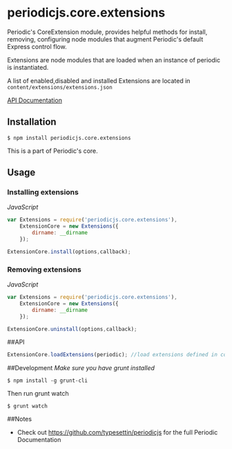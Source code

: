 # periodicjs.core.extensions

Periodic's CoreExtension module, provides helpful methods for install, removing, configuring node modules that augment Periodic's default Express control flow.

Extensions are node modules that are loaded when an instance of periodic is instantiated.

A list of enabled,disabled and installed Extensions are located in `content/extensions/extensions.json`

 [API Documentation](https://github.com/typesettin/periodicjs.core.extensions/blob/master/doc/api.md)

## Installation

```
$ npm install periodicjs.core.extensions
```

This is a part of Periodic's core.

## Usage

### Installing extensions
*JavaScript*
```javascript
var Extensions = require('periodicjs.core.extensions'),
	ExtensionCore = new Extensions({
		dirname: __dirname 
	});

ExtensionCore.install(options,callback);
```

### Removing extensions
*JavaScript*
```javascript
var Extensions = require('periodicjs.core.extensions'),
	ExtensionCore = new Extensions({
		dirname: __dirname 
	});

ExtensionCore.uninstall(options,callback);
```

##API

```javascript
ExtensionCore.loadExtensions(periodic); //load extensions defined in content/extensions/extensions.json
```
##Development
*Make sure you have grunt installed*
```
$ npm install -g grunt-cli
```

Then run grunt watch
```
$ grunt watch
```

##Notes
* Check out https://github.com/typesettin/periodicjs for the full Periodic Documentation